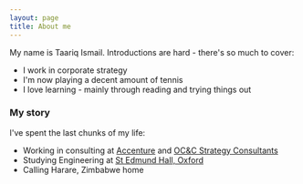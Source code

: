 ```yaml
---
layout: page
title: About me
---
```


My name is Taariq Ismail. Introductions are hard - there's so much to cover:

- I work in corporate strategy
- I'm now playing a decent amount of tennis
- I love learning - mainly through reading and trying things out

### My story

I've spent the last chunks of my life:
- Working in consulting at [Accenture](www.accenture.com) and [OC&C Strategy Consultants](www.occstrategy.com)
- Studying Engineering at [St Edmund Hall, Oxford](www.seh.ox.ac.uk)
- Calling Harare, Zimbabwe home
